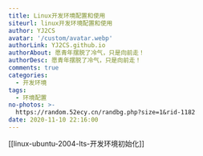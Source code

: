```yaml
---
title: Linux开发环境配置和使用
siteurl: linux开发环境配置和使用
author: YJ2CS
avatar: '/custom/avatar.webp'
authorLink: YJ2CS.github.io
authorAbout: 愿青年摆脱了冷气，只是向前走！
authorDesc: 愿青年摆脱了冷气，只是向前走！
comments: true
categories:
  - 开发环境
tags:
  - 环境配置
no-photos: >-
  https://random.52ecy.cn/randbg.php?size=1&rid-1182
date: 2020-11-10 22:16:00
---
```


[[linux-ubuntu-2004-lts-开发环境初始化]]
